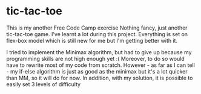 # tic-tac-toe
This is my another Free Code Camp exercise
Nothing fancy, just another tic-tac-toe game. I've learnt a lot during this project. Everything is set on flex-box model which is still new for me but I'm getting better with it.

I tried to implement the Minimax algorithm, but had to give up because my programming skills are not high enough yet :(
Moreover, to do so would have to rewrite most of my code from scratch.
However - as far as I can tell - my if-else algorithm is just as good as the minimax but it's a lot quicker than MM, so it will do for now.
In addition, with my solution, it is possible to easily set 3 levels of difficulty
